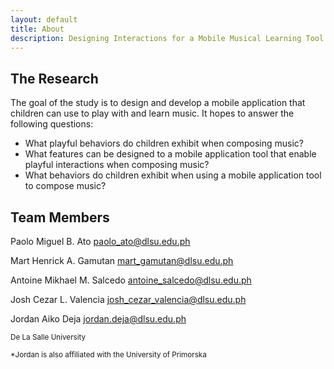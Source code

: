 ```yaml
---
layout: default
title: About
description: Designing Interactions for a Mobile Musical Learning Tool for Children
---
```


## The Research

The goal of the study is to design and develop a mobile application that children can use to play with and learn music. It hopes to answer the following questions:
- What playful behaviors do children exhibit when composing music?
- What features can be designed to a mobile application tool that enable playful interactions when composing music?
- What behaviors do children exhibit when using a mobile application tool to compose music?

## Team Members

Paolo Miguel B. Ato
[paolo_ato@dlsu.edu.ph](mailto:paolo_ato@dlsu.edu.ph) 

Mart Henrick A. Gamutan
[mart_gamutan@dlsu.edu.ph](mailto:mart_gamutan@dlsu.edu.ph) 

Antoine Mikhael M. Salcedo
[antoine_salcedo@dlsu.edu.ph](mailto:antoine_salcedo@dlsu.edu.ph)

Josh Cezar L. Valencia
[josh_cezar_valencia@dlsu.edu.ph](mailto:josh_cezar_valencia@dlsu.edu.ph)

Jordan Aiko Deja
[jordan.deja@dlsu.edu.ph](mailto:jordan.deja@dlsu.edu.ph)

<sup>De La Salle University</sup>
  
<sup>*Jordan is also affiliated with the University of Primorska</sup>


